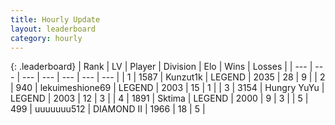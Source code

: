 ```yaml
---
title: Hourly Update
layout: leaderboard
category: hourly
---
```


{: .leaderboard}
| Rank | LV | Player | Division | Elo | Wins | Losses |
| --- | --- | --- | --- | --- | --- | --- |
| <span data-change="0">1</span> | 1587 | <span title="ID: 392407">Kunzut1k</span> | LEGEND | <span data-change="0">2035</span> | <span data-change="0">28</span> | <span data-change="0">9</span> |
| <span data-change="1">2</span> | 940 | <span title="ID: 562775">lekuimeshione69</span> | LEGEND | <span data-change="0">2003</span> | <span data-change="0">15</span> | <span data-change="0">1</span> |
| <span data-change="1">3</span> | 3154 | <span title="ID: 164871">Hungry YuYu</span> | LEGEND | <span data-change="0">2003</span> | <span data-change="0">12</span> | <span data-change="0">3</span> |
| <span data-change="-2">4</span> | 1891 | <span title="ID: 353063">Sktima</span> | LEGEND | <span data-change="-7">2000</span> | <span data-change="0">9</span> | <span data-change="1">3</span> |
| <span data-change="1">5</span> | 499 | <span title="ID: 655022">uuuuuuu512</span> | DIAMOND II | <span data-change="13">1966</span> | <span data-change="2">18</span> | <span data-change="0">5</span> |
